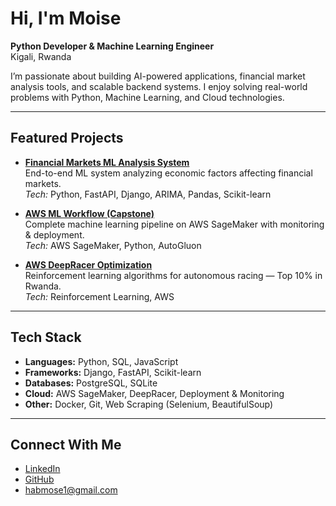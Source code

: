 # Hi, I'm Moise 

 **Python Developer & Machine Learning Engineer**  
 Kigali, Rwanda  

I’m passionate about building AI-powered applications, financial market analysis tools, and scalable backend systems. I enjoy solving real-world problems with Python, Machine Learning, and Cloud technologies.  

---

##  Featured Projects  

- **[Financial Markets ML Analysis System](https://github.com/moise744/Financial-Markets-ML-Analysis)**  
  End-to-end ML system analyzing economic factors affecting financial markets.  
  *Tech:* Python, FastAPI, Django, ARIMA, Pandas, Scikit-learn  

- **[AWS ML Workflow (Capstone)](https://github.com/moise744/aws-ml-workflow)**  
  Complete machine learning pipeline on AWS SageMaker with monitoring & deployment.  
  *Tech:* AWS SageMaker, Python, AutoGluon  

- **[AWS DeepRacer Optimization](https://github.com/moise744/deepracer-optimization)**  
  Reinforcement learning algorithms for autonomous racing — Top 10% in Rwanda.  
  *Tech:* Reinforcement Learning, AWS  

---

##  Tech Stack  

- **Languages:** Python, SQL, JavaScript  
- **Frameworks:** Django, FastAPI, Scikit-learn  
- **Databases:** PostgreSQL, SQLite  
- **Cloud:** AWS SageMaker, DeepRacer, Deployment & Monitoring  
- **Other:** Docker, Git, Web Scraping (Selenium, BeautifulSoup)  

---

##  Connect With Me  

-  [LinkedIn](https://www.linkedin.com/in/habimana-moise)  
-  [GitHub](https://github.com/moise744)  
-  habmose1@gmail.com  
